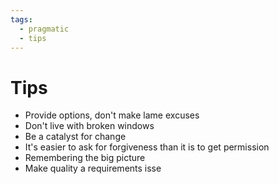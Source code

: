 ```yaml
---
tags:
  - pragmatic
  - tips
---
```

# Tips
* Provide options, don't make lame excuses
* Don't live with broken windows
* Be a catalyst for change
* It's easier to ask for forgiveness than it is to get permission
* Remembering the big picture
* Make quality a requirements isse